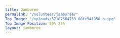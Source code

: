 ```yaml
---
title: Jamboree
permalink: "/volunteer/jamboree/"
Top Image: "/uploads/37107564753_08fe941958_o.jpg"
Top Image Position: 50% 25%
layout: jamboree
---
```



